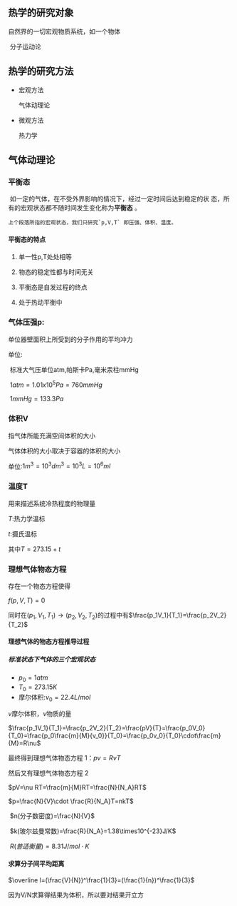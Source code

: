 ## 热学的研究对象

自然界的一切宏观物质系统，如一个物体

​		分子运动论

## 热学的研究方法

* 宏观方法

  气体动理论

* 微观方法

  热力学

## 气体动理论

### 平衡态

​	如一定的气体，在不受外界影响的情况下，经过一定时间后达到稳定的状	态，所有的宏观状态都不随时间发生变化称为**平衡态** 。

 	上个段落所指的宏观状态，我们只研究`p,V,T` 即压强、体积、温度。

#### 平衡态的特点

1. 单一性p,T处处相等

2. 物态的稳定性都与时间无关

3. 平衡态是自发过程的终点

4. 处于热动平衡中

### 气体压强p:

单位器壁面积上所受到的分子作用的平均冲力

单位:

​	标准大气压单位atm,帕斯卡Pa,毫米汞柱mmHg

​	 $1atm = 1.01x10^5 Pa = 760mmHg$

​	$1mmHg = 133.3Pa$

### 体积V

指气体所能充满空间体积的大小

气体体积的大小取决于容器的体积的大小

单位:$1m^3 = 10^3dm^3 = 10^3L = 10^6ml$

### 温度T

用来描述系统冷热程度的物理量

*T*:热力学温标

*t*:摄氏温标

其中$T=273.15+t$



### 理想气体物态方程

 存在一个物态方程使得

$f(p,V,T)=0$

同时在$(p_1,V_1,T_1)\longrightarrow(p_2,V_2,T_2)$的过程中有$\frac{p_1V_1}{T_1}=\frac{p_2V_2}{T_2}$



#### 理想气体的物态方程推导过程

##### 标准状态下气体的三个宏观状态

* $p_0=1atm$
* $T_0=273.15K​$
* 摩尔体积:$\nu_0=22.4L/mol$

$v​$摩尔体积，$\nu​$物质的量

$\frac{p_1V_1}{T_1}=\frac{p_2V_2}{T_2}=\frac{pV}{T}=\frac{p_0V_0}{T_0}=\frac{p_0\frac{m}{M}{v_0}}{T_0}=\frac{p_0v_0}{T_0}\cdot\frac{m}{M}=R\nu$

最终得到理想气体物态方程 1：$pv=R\nu T$



然后又有理想气体物态方程 2

$pV=\nu RT=\frac{m}{M}RT=\frac{N}{N_A}RT​$

$p=\frac{N}{V}\cdot \frac{R}{N_A}T=nkT​$

​	$n(分子数密度)=\frac{N}{V}$

​	$k(玻尔兹曼常数)=\frac{R}{N_A}=1.38\times10^{-23}J/K​$

​	$R(普适衡量)=8.31J/mol\cdot K$



#### 求算分子间平均距离

$\overline l=(\frac{V}{N})^\frac{1}{3}=(\frac{1}{n})^\frac{1}{3}$

因为V/N求算得结果为体积，所以要对结果开立方